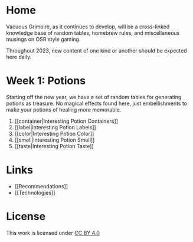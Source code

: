 # Home
Vacuous Grimoire, as it continues to develop, will be a cross-linked knowledge base of random tables, homebrew rules, and miscellaneous musings on OSR style gaming.

Throughout 2023, new content of one kind or another should be expected here daily.

# Week 1: Potions
Starting off the new year, we have a set of random tables for generating potions as treasure. No magical effects found here, just embellishments to make your potions of healing more memorable.

1. [[container|Interesting Potion Containers]]
2. [[label|Interesting Potion Labels]]
3. [[color|Interesting Potion Color]]
4. [[smell|Interesting Potion Smell]]
5. [[taste|Interesting Potion Taste]]

# Links
- [[Recommendations]]
- [[Technologies]]

# License
This work is licensed under [CC BY 4.0](https://creativecommons.org/licenses/by/4.0/)